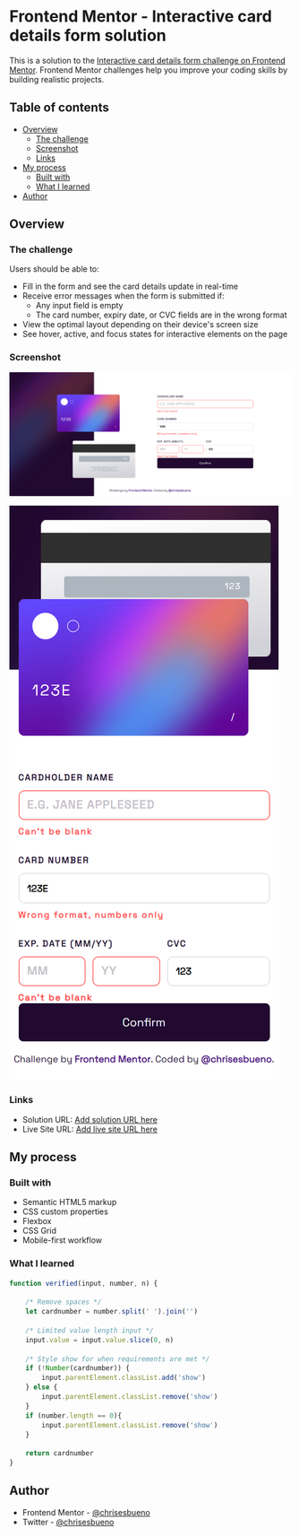 # Frontend Mentor - Interactive card details form solution

This is a solution to the [Interactive card details form challenge on Frontend Mentor](https://www.frontendmentor.io/challenges/interactive-card-details-form-XpS8cKZDWw). Frontend Mentor challenges help you improve your coding skills by building realistic projects. 

## Table of contents

- [Overview](#overview)
  - [The challenge](#the-challenge)
  - [Screenshot](#screenshot)
  - [Links](#links)
- [My process](#my-process)
  - [Built with](#built-with)
  - [What I learned](#what-i-learned)
- [Author](#author)

## Overview

### The challenge

Users should be able to:

- Fill in the form and see the card details update in real-time
- Receive error messages when the form is submitted if:
  - Any input field is empty
  - The card number, expiry date, or CVC fields are in the wrong format
- View the optimal layout depending on their device's screen size
- See hover, active, and focus states for interactive elements on the page

### Screenshot

![](Desktop.png)

![](Mobile.png)

### Links

- Solution URL: [Add solution URL here](https://your-solution-url.com)
- Live Site URL: [Add live site URL here](https://chrisesbueno.github.io/interactive-card/)

## My process

### Built with

- Semantic HTML5 markup
- CSS custom properties
- Flexbox
- CSS Grid
- Mobile-first workflow

### What I learned


```js
function verified(input, number, n) {

    /* Remove spaces */
    let cardnumber = number.split(' ').join('')

    /* Limited value length input */
    input.value = input.value.slice(0, n) 

    /* Style show for when requirements are met */
    if (!Number(cardnumber)) {
        input.parentElement.classList.add('show')
    } else {
        input.parentElement.classList.remove('show')
    }
    if (number.length == 0){
        input.parentElement.classList.remove('show')
    }
    
    return cardnumber
}
```

## Author

- Frontend Mentor - [@chrisesbueno](https://www.frontendmentor.io/profile/chrisesbueno)
- Twitter - [@chrisesbueno](https://www.twitter.com/chrisesbueno)
